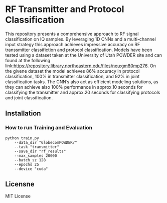 # RF Transmitter and Protocol Classification 
This repository presents a comprehensive approach to RF signal classification on IQ samples. By leveraging 1D CNNs and a multi-channel input strategy this approach achieves impressive accuracy on 
RF transsmitter classifiction and protocol classification. Models have been tested using a dataset taken at the University of Utah POWDER site and can found at the following link:https://repository.library.northeastern.edu/files/neu:gm80mp276.
On the givene dataset the model achieves 86% accuracy in protocol classification, 100% in transmitter classification, and 92% in joint classification tasks. The CNN’s also act as efficient modeling
solutions, as they can achieve also 100% performance in approx.10 seconds for classifying the transmitter and approx.20 seconds for classifying protocols and joint classification.

## Installation

### How to run Training and Evaluation
    
    python train.py
        --data_dir "GlobecomPOWDER/"
        --task "transmitter"
        --save_dir "rf_results"
        --max_samples 20000
        --batch_sz 128
        --epochs 25
        --device "cuda"

## Licensne
MIT License
